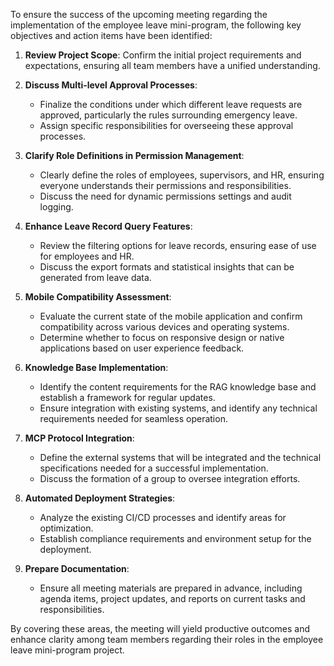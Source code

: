 To ensure the success of the upcoming meeting regarding the implementation of the employee leave mini-program, the following key objectives and action items have been identified:

1. **Review Project Scope**: Confirm the initial project requirements and expectations, ensuring all team members have a unified understanding.

2. **Discuss Multi-level Approval Processes**:
   - Finalize the conditions under which different leave requests are approved, particularly the rules surrounding emergency leave.
   - Assign specific responsibilities for overseeing these approval processes.

3. **Clarify Role Definitions in Permission Management**:
   - Clearly define the roles of employees, supervisors, and HR, ensuring everyone understands their permissions and responsibilities.
   - Discuss the need for dynamic permissions settings and audit logging.

4. **Enhance Leave Record Query Features**:
   - Review the filtering options for leave records, ensuring ease of use for employees and HR.
   - Discuss the export formats and statistical insights that can be generated from leave data.

5. **Mobile Compatibility Assessment**:
   - Evaluate the current state of the mobile application and confirm compatibility across various devices and operating systems.
   - Determine whether to focus on responsive design or native applications based on user experience feedback.

6. **Knowledge Base Implementation**:
   - Identify the content requirements for the RAG knowledge base and establish a framework for regular updates.
   - Ensure integration with existing systems, and identify any technical requirements needed for seamless operation.

7. **MCP Protocol Integration**:
   - Define the external systems that will be integrated and the technical specifications needed for a successful implementation.
   - Discuss the formation of a group to oversee integration efforts.

8. **Automated Deployment Strategies**:
   - Analyze the existing CI/CD processes and identify areas for optimization.
   - Establish compliance requirements and environment setup for the deployment.

9. **Prepare Documentation**: 
   - Ensure all meeting materials are prepared in advance, including agenda items, project updates, and reports on current tasks and responsibilities.

By covering these areas, the meeting will yield productive outcomes and enhance clarity among team members regarding their roles in the employee leave mini-program project.
